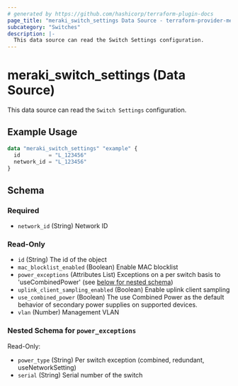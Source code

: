 ```yaml
---
# generated by https://github.com/hashicorp/terraform-plugin-docs
page_title: "meraki_switch_settings Data Source - terraform-provider-meraki"
subcategory: "Switches"
description: |-
  This data source can read the Switch Settings configuration.
---
```


# meraki_switch_settings (Data Source)

This data source can read the `Switch Settings` configuration.

## Example Usage

```terraform
data "meraki_switch_settings" "example" {
  id         = "L_123456"
  network_id = "L_123456"
}
```

<!-- schema generated by tfplugindocs -->
## Schema

### Required

- `network_id` (String) Network ID

### Read-Only

- `id` (String) The id of the object
- `mac_blocklist_enabled` (Boolean) Enable MAC blocklist
- `power_exceptions` (Attributes List) Exceptions on a per switch basis to 'useCombinedPower' (see [below for nested schema](#nestedatt--power_exceptions))
- `uplink_client_sampling_enabled` (Boolean) Enable uplink client sampling
- `use_combined_power` (Boolean) The use Combined Power as the default behavior of secondary power supplies on supported devices.
- `vlan` (Number) Management VLAN

<a id="nestedatt--power_exceptions"></a>
### Nested Schema for `power_exceptions`

Read-Only:

- `power_type` (String) Per switch exception (combined, redundant, useNetworkSetting)
- `serial` (String) Serial number of the switch
